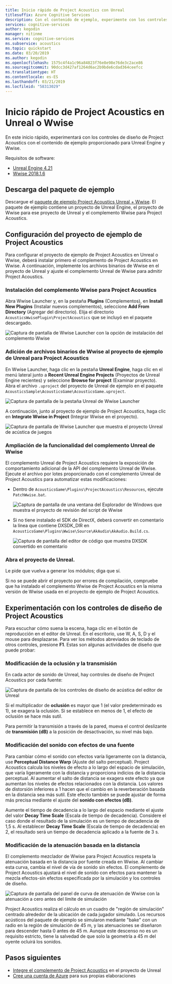 ```yaml
---
title: Inicio rápido de Project Acoustics con Unreal
titlesuffix: Azure Cognitive Services
description: Con el contenido de ejemplo, experimente con los controles de diseño de Project Acoustics en Unreal y Wwise y realice la implementación en Windows Desktop.
services: cognitive-services
author: kegodin
manager: nitinme
ms.service: cognitive-services
ms.subservice: acoustics
ms.topic: quickstart
ms.date: 03/20/2019
ms.author: kegodin
ms.openlocfilehash: 1575c4f4a1c96a84823f76e8e98e76de3c2ace86
ms.sourcegitcommit: 90dcc3d427af1264d6ac2b9bde6cdad364ceefcc
ms.translationtype: HT
ms.contentlocale: es-ES
ms.lasthandoff: 03/21/2019
ms.locfileid: "58313029"
---
```

# <a name="project-acoustics-unrealwwise-quickstart"></a>Inicio rápido de Project Acoustics en Unreal o Wwise
En este inicio rápido, experimentará con los controles de diseño de Project Acoustics con el contenido de ejemplo proporcionado para Unreal Engine y Wwise.

Requisitos de software:
* [Unreal Engine 4.21](https://www.unrealengine.com/)
* [Wwise 2018.1.6](https://www.audiokinetic.com/products/wwise/)

## <a name="download-the-sample-package"></a>Descarga del paquete de ejemplo
Descargue el [paquete de ejemplo Project Acoustics Unreal + Wwise](https://www.microsoft.com/download/details.aspx?id=58090). El paquete de ejemplo contiene un proyecto de Unreal Engine, el proyecto de Wwise para ese proyecto de Unreal y el complemento Wwise para Project Acoustics.

## <a name="set-up-the-project-acoustics-sample-project"></a>Configuración del proyecto de ejemplo de Project Acoustics
Para configurar el proyecto de ejemplo de Project Acoustics en Unreal o Wwise, deberá instalar primero el complemento de Project Acoustics en Wwise. A continuación, implemente los archivos binarios de Wwise en el proyecto de Unreal y ajuste el complemento Unreal de Wwise para admitir Project Acoustics.

### <a name="install-the-project-acoustics-wwise-plugin"></a>Instalación del complemento Wwise para Project Acoustics
Abra Wwise Launcher y, en la pestaña **Plugins** (Complementos), en **Install New Plugins** (Instalar nuevos complementos), seleccione **Add From Directory** (Agregar del directorio). Elija el directorio `AcousticsWwisePlugin\ProjectAcoustics` que se incluyó en el paquete descargado.

![Captura de pantalla de Wwise Launcher con la opción de instalación del complemento Wwise](media/wwise-install-new-plugin.png)

### <a name="add-wwise-binaries-to-the-project-acoustics-unreal-sample-project"></a>Adición de archivos binarios de Wwise al proyecto de ejemplo de Unreal para Project Acoustics
En Wwise Launcher, haga clic en la pestaña **Unreal Engine**, haga clic en el menú lateral junto a **Recent Unreal Engine Projects** (Proyectos de Unreal Engine recientes) y seleccione **Browse for project** (Examinar proyecto). Abra el archivo `.uproject` del proyecto de Unreal de ejemplo en el paquete `AcousticsSample\AcousticsGame\AcousticsGame.uproject`.

![Captura de pantalla de la pestaña Unreal de Wwise Launcher](media/wwise-unreal-tab.png)

A continuación, junto al proyecto de ejemplo de Project Acoustics, haga clic en **Integrate Wwise in Project** (Integrar Wwise en el proyecto).

![Captura de pantalla de Wwise Launcher que muestra el proyecto Unreal de acústica de juegos](media/wwise-acoustics-game-project.png)

### <a name="extend-wwises-unreal-plugin-functionality"></a>Ampliación de la funcionalidad del complemento Unreal de Wwise
El complemento Unreal de Project Acoustics requiere la exposición de comportamiento adicional de la API del complemento Unreal de Wwise. Ejecute el archivo por lotes proporcionado con el complemento Unreal de Project Acoustics para automatizar estas modificaciones:
* Dentro de `AcousticsGame\Plugins\ProjectAcoustics\Resources`, ejecute `PatchWwise.bat`.

    ![Captura de pantalla de una ventana del Explorador de Windows que muestra el proyecto de revisión del script de Wwise](media/patch-wwise-script.png)

* Si no tiene instalado el SDK de DirectX, deberá convertir en comentario la línea que contiene DXSDK_DIR en `AcousticsGame\Plugins\Wwise\Source\AkAudio\AkAudio.Build.cs`.

    ![Captura de pantalla del editor de código que muestra DXSDK convertido en comentario](media/directx-sdk-comment.png)

### <a name="open-the-unreal-project"></a>Abra el proyecto de Unreal. 
Le pide que vuelva a generar los módulos; diga que sí.

Si no se puede abrir el proyecto por errores de compilación, compruebe que ha instalado el complemento Wwise de Project Acoustics en la misma versión de Wwise usada en el proyecto de ejemplo de Project Acoustics.

## <a name="experiment-with-project-acoustics-design-controls"></a>Experimentación con los controles de diseño de Project Acoustics
Para escuchar cómo suena la escena, haga clic en el botón de reproducción en el editor de Unreal. En el escritorio, use W, A, S, D y el mouse para desplazarse. Para ver los métodos abreviados de teclado de otros controles, presione **F1**. Estas son algunas actividades de diseño que puede probar:

### <a name="modify-occlusion-and-transmission"></a>Modificación de la oclusión y la transmisión
En cada actor de sonido de Unreal, hay controles de diseño de Project Acoustics por cada fuente:

![Captura de pantalla de los controles de diseño de acústica del editor de Unreal](media/demo-scene-sound-source-design-controls.png)

Si el multiplicador de **oclusión** es mayor que 1 (el valor predeterminado es 1), se exagera la oclusión. Si se establece en menos de 1, el efecto de oclusión se hace más sutil.

Para permitir la transmisión a través de la pared, mueva el control deslizante de **transmisión (dB)** a la posición de desactivación, su nivel más bajo. 

### <a name="modify-wetness-for-a-source"></a>Modificación del sonido con efectos de una fuente
Para cambiar cómo el sonido con efectos varía ligeramente con la distancia, use **Perceptual Distance Warp** (Ajuste del salto perceptual). Project Acoustics calcula los niveles de efecto a lo largo del espacio de simulación, que varía ligeramente con la distancia y proporciona indicios de la distancia perceptual. Al aumentar el salto de distancia se exagera este efecto ya que aumentan los niveles de efectos relacionados con la distancia. Los valores de distorsión inferiores a 1 hacen que el cambio en la reverberación basada en la distancia sea más sutil. Este efecto también se puede ajustar de forma más precisa mediante el ajuste del **sonido con efectos (dB)**.

Aumente el tiempo de decadencia a lo largo del espacio mediante el ajuste del valor **Decay Time Scale** (Escala de tiempo de decadencia). Considere el caso donde el resultado de la simulación es un tiempo de decadencia de 1,5 s. Al establecer **Decay Time Scale** (Escala de tiempo de decadencia) en 2, el resultado será un tiempo de decadencia aplicado a la fuente de 3 s.

### <a name="modify-distance-based-attenuation"></a>Modificación de la atenuación basada en la distancia
El complemento mezclador de Wwise para Project Acoustics respeta la atenuación basada en la distancia por fuente creada en Wwise. Al cambiar esta curva, cambia el nivel de vía de sonido sin efectos. El complemento de Project Acoustics ajustará el nivel de sonido con efectos para mantener la mezcla efectos-sin efectos especificada por la simulación y los controles de diseño.

![Captura de pantalla del panel de curva de atenuación de Wwise con la atenuación a cero antes del límite de simulación](media/demo-sounds-attenuation.png)

Project Acoustics realiza el cálculo en un cuadro de "región de simulación" centrado alrededor de la ubicación de cada jugador simulado. Los recursos acústicos del paquete de ejemplo se simularon mediante "bake" con un radio en la región de simulación de 45 m, y las atenuaciones se diseñaron para descender hasta 0 antes de 45 m. Aunque este descenso no es un requisito estricto, tiene la salvedad de que solo la geometría a 45 m del oyente ocluirá los sonidos.

## <a name="next-steps"></a>Pasos siguientes
* [Integre el complemento de Project Acoustics](unreal-integration.md) en el proyecto de Unreal
* [Cree una cuenta de Azure](create-azure-account.md) para sus propias elaboraciones


